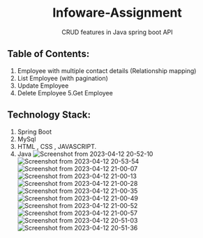 
<h1 align="center">Infoware-Assignment</h1>
<p align="center">
CRUD features in Java spring boot API
</p>

## Table of Contents:
1. Employee with multiple contact details (Relationship mapping)
2. List Employee (with pagination)
3. Update Employee
4. Delete Employee
5.Get Employee


## Technology Stack:

1. Spring Boot
2. MySql
3. HTML , CSS , JAVASCRIPT.
4. Java
![Screenshot from 2023-04-12 20-52-10](https://user-images.githubusercontent.com/91595780/231555695-d7f15e22-3bc0-43cf-b2df-1be5a292773f.png)
![Screenshot from 2023-04-12 20-53-54](https://user-images.githubusercontent.com/91595780/231555730-994e1741-6d04-49bb-b236-55a755731492.png)
![Screenshot from 2023-04-12 21-00-07](https://user-images.githubusercontent.com/91595780/231555734-0407f3ac-a791-4ca8-bc12-40086b2da72d.png)
![Screenshot from 2023-04-12 21-00-13](https://user-images.githubusercontent.com/91595780/231555736-fd50994d-4395-4395-8895-448fbe69b629.png)
![Screenshot from 2023-04-12 21-00-28](https://user-images.githubusercontent.com/91595780/231555738-94576779-d130-4d74-bf20-b491c58337e9.png)
![Screenshot from 2023-04-12 21-00-35](https://user-images.githubusercontent.com/91595780/231555740-fa51a57b-7f2e-4960-a074-44720c34c30f.png)
![Screenshot from 2023-04-12 21-00-49](https://user-images.githubusercontent.com/91595780/231555745-bf205170-4e17-4ea7-bda7-cee056f8cd00.png)
![Screenshot from 2023-04-12 21-00-52](https://user-images.githubusercontent.com/91595780/231555748-f2fdaa7a-b3b1-40b5-b8a5-2df2ae228e70.png)
![Screenshot from 2023-04-12 21-00-57](https://user-images.githubusercontent.com/91595780/231555759-34bedb7f-3ad4-4e19-acf6-6db581fd6b21.png)
![Screenshot from 2023-04-12 20-51-03](https://user-images.githubusercontent.com/91595780/231555764-653b7e35-d066-4428-a2fd-b7abfd54c682.png)
![Screenshot from 2023-04-12 20-51-36](https://user-images.githubusercontent.com/91595780/231555770-ae057857-84bb-46be-8b27-bae860998aa5.png)
